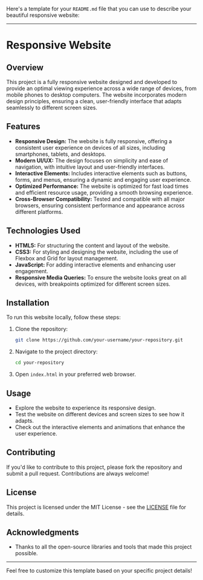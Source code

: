 Here's a template for your `README.md` file that you can use to describe your beautiful responsive website:

---

# Responsive Website

## Overview

This project is a fully responsive website designed and developed to provide an optimal viewing experience across a wide range of devices, from mobile phones to desktop computers. The website incorporates modern design principles, ensuring a clean, user-friendly interface that adapts seamlessly to different screen sizes.

## Features

- **Responsive Design:** The website is fully responsive, offering a consistent user experience on devices of all sizes, including smartphones, tablets, and desktops.
- **Modern UI/UX:** The design focuses on simplicity and ease of navigation, with intuitive layout and user-friendly interfaces.
- **Interactive Elements:** Includes interactive elements such as buttons, forms, and menus, ensuring a dynamic and engaging user experience.
- **Optimized Performance:** The website is optimized for fast load times and efficient resource usage, providing a smooth browsing experience.
- **Cross-Browser Compatibility:** Tested and compatible with all major browsers, ensuring consistent performance and appearance across different platforms.

## Technologies Used

- **HTML5:** For structuring the content and layout of the website.
- **CSS3:** For styling and designing the website, including the use of Flexbox and Grid for layout management.
- **JavaScript:** For adding interactive elements and enhancing user engagement.
- **Responsive Media Queries:** To ensure the website looks great on all devices, with breakpoints optimized for different screen sizes.

## Installation

To run this website locally, follow these steps:

1. Clone the repository:
   ```bash
   git clone https://github.com/your-username/your-repository.git
   ```
2. Navigate to the project directory:
   ```bash
   cd your-repository
   ```
3. Open `index.html` in your preferred web browser.

## Usage

- Explore the website to experience its responsive design.
- Test the website on different devices and screen sizes to see how it adapts.
- Check out the interactive elements and animations that enhance the user experience.

## Contributing

If you'd like to contribute to this project, please fork the repository and submit a pull request. Contributions are always welcome!

## License

This project is licensed under the MIT License - see the [LICENSE](LICENSE) file for details.

## Acknowledgments

- Thanks to all the open-source libraries and tools that made this project possible.

---

Feel free to customize this template based on your specific project details!
